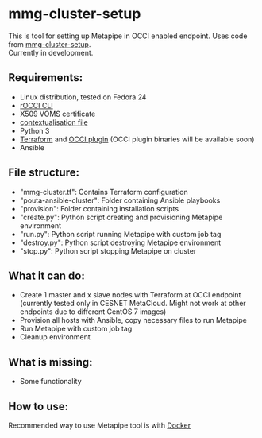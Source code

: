 # mmg-cluster-setup
This is tool for setting up Metapipe in OCCI enabled endpoint. Uses code from [mmg-cluster-setup](https://github.com/elixir-marine/mmg-cluster-setup).  
Currently in development.  

## Requirements:
- Linux distribution, tested on Fedora 24
- [rOCCI CLI](https://github.com/EGI-FCTF/rOCCI-cli)
- X509 VOMS certificate
- [contextualisation file](https://wiki.egi.eu/wiki/FAQ10_EGI_Federated_Cloud_User#Contextualisation)
- Python 3
- [Terraform](https://www.terraform.io/downloads.html) and [OCCI plugin](https://github.com/cduongt/terraform/tree/occi) (OCCI plugin binaries will be available soon)
- Ansible

## File structure:
- "mmg-cluster.tf": Contains Terraform configuration
- "pouta-ansible-cluster": Folder containing Ansible playbooks
- "provision": Folder containing installation scripts
- "create.py": Python script creating and provisioning Metapipe environment
- "run.py": Python script running Metapipe with custom job tag
- "destroy.py": Python script destroying Metapipe environment
- "stop.py": Python script stopping Metapipe on cluster

## What it can do:
- Create 1 master and x slave nodes with Terraform at OCCI endpoint (currently tested only in CESNET MetaCloud. Might not work at other endpoints due to different CentOS 7 images)
- Provision all hosts with Ansible, copy necessary files to run Metapipe
- Run Metapipe with custom job tag
- Cleanup environment

## What is missing:
- Some functionality

## How to use:
Recommended way to use Metapipe tool is with [Docker](https://github.com/cduongt/metapipe-docker)
